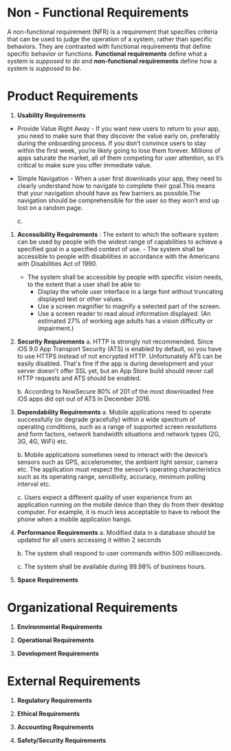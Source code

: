 Non - Functional Requirements
===========
A non-functional requirement (NFR) is a requirement that specifies criteria that can be used to judge the operation of a system, rather than specific behaviors. 
They are contrasted with functional requirements that define specific behavior or functions. **Functional requirements** define what a system is *supposed to do* and **non-functional requirements** define how a system is *supposed to be*.




# Product Requirements
1. **Usability Requirements**
- Provide Value Right Away - If you want new users to return to your app, you need to make sure that they discover the value early on, preferably during the onboarding process. If you don’t convince users to stay within the first week, you’re likely going to lose them forever. Millions of apps saturate the market, all of them competing for user attention, so it’s critical to make sure you offer immediate value. 
   
- Simple Navigation - When a user first downloads your app, they need to clearly understand how to navigate to complete their goal.This means that your navigation should have as few barriers as possible.The navigation should be comprehensible for the user so they won’t end up lost on a random page.
    
    c.
		
1. **Accessibility Requirements** : The extent to which the software system can be used by people with the widest range of capabilities to achieve a specified goal in a specified context of use.
    	- The system shall be accessible to people with disabilities in accordance with the Americans with Disabilities Act of 1990.
    
    - The system shall be accessible by people with specific vision needs, to the extent that a user shall be able to:
        - Display the whole user interface in a large font without truncating displayed text or other values.
        - Use a screen magnifier to magnify a selected part of the screen.
        - Use a screen reader to read aloud information displayed.
        (An estimated 27% of working age adults has a vision difficulty or impairment.)

1. **Security Requirements**
a. HTTP is strongly not recommended. Since iOS 9.0 App Transport Security (ATS) is enabled by default, so you have to use HTTPS instead of not encrypted HTTP. Unfortunately ATS can be easily disabled. That's fine if the app is during development and your server doesn't offer SSL yet, but an App Store build should never call HTTP requests and ATS should be enabled.
    
    b. According to NowSecure 80% of 201 of the most downloaded free iOS apps did opt out of ATS in December 2016.

1. **Dependability Requirements**
    a. Mobile applications need to operate successfully (or degrade gracefully) within a wide spectrum of operating conditions, such as a range of supported screen resolutions and form factors, network bandwidth situations and network types (2G, 3G, 4G, WiFi) etc.
    
    b. Mobile applications sometimes need to interact with the device’s sensors such as GPS, accelerometer, the ambient light sensor, camera etc. The application must respect the sensor’s operating characteristics such as its operating range, sensitivity, accuracy, minimum polling interval etc.
    
    c. Users expect a different quality of user experience from an application running on the mobile device than they do from their desktop computer. For example, it is much less acceptable to have to reboot the phone when a mobile application hangs.
  
1. **Performance Requirements**
    a. Modified data in a database should be updated for all users accessing it within 2 seconds
    
    b. The system shall respond to user commands within 500 milliseconds. 
    
    c. The system shall be available during 99.98% of business hours.


1. **Space Requirements**



# Organizational Requirements
1. **Environmental Requirements**

1. **Operational Requirements**

1. **Development Requirements**



# External Requirements
1. **Regulatory Requirements**

1. **Ethical Requirements**

1. **Accounting Requirements**

1. **Safety/Security Requirements**
